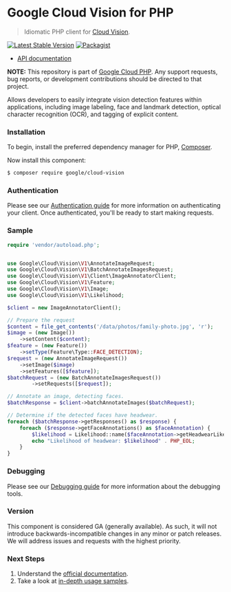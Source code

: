 # Google Cloud Vision for PHP

> Idiomatic PHP client for [Cloud Vision](https://cloud.google.com/vision/).

[![Latest Stable Version](https://poser.pugx.org/google/cloud-vision/v/stable)](https://packagist.org/packages/google/cloud-vision) [![Packagist](https://img.shields.io/packagist/dm/google/cloud-vision.svg)](https://packagist.org/packages/google/cloud-vision)

* [API documentation](https://cloud.google.com/php/docs/reference/cloud-vision/latest)

**NOTE:** This repository is part of [Google Cloud PHP](https://github.com/googleapis/google-cloud-php). Any
support requests, bug reports, or development contributions should be directed to
that project.

Allows developers to easily integrate vision detection features within applications, including image labeling, face and
landmark detection, optical character recognition (OCR), and tagging of explicit content.

### Installation

To begin, install the preferred dependency manager for PHP, [Composer](https://getcomposer.org/).

Now install this component:

```sh
$ composer require google/cloud-vision
```

### Authentication

Please see our [Authentication guide](https://github.com/googleapis/google-cloud-php/blob/main/AUTHENTICATION.md) for more information
on authenticating your client. Once authenticated, you'll be ready to start making requests.

### Sample

```php
require 'vendor/autoload.php';


use Google\Cloud\Vision\V1\AnnotateImageRequest;
use Google\Cloud\Vision\V1\BatchAnnotateImagesRequest;
use Google\Cloud\Vision\V1\Client\ImageAnnotatorClient;
use Google\Cloud\Vision\V1\Feature;
use Google\Cloud\Vision\V1\Image;
use Google\Cloud\Vision\V1\Likelihood;

$client = new ImageAnnotatorClient();

// Prepare the request
$content = file_get_contents('/data/photos/family-photo.jpg', 'r');
$image = (new Image())
    ->setContent($content);
$feature = (new Feature())
    ->setType(Feature\Type::FACE_DETECTION);
$request = (new AnnotateImageRequest())
    ->setImage($image)
    ->setFeatures([$feature]);
$batchRequest = (new BatchAnnotateImagesRequest())
        ->setRequests([$request]);

// Annotate an image, detecting faces.
$batchResponse = $client->batchAnnotateImages($batchRequest);

// Determine if the detected faces have headwear.
foreach ($batchResponse->getResponses() as $response) {
    foreach ($response->getFaceAnnotations() as $faceAnnotation) {
        $likelihood = Likelihood::name($faceAnnotation->getHeadwearLikelihood());
        echo "Likelihood of headwear: $likelihood" . PHP_EOL;
    }
}
```

### Debugging

Please see our [Debugging guide](https://github.com/googleapis/google-cloud-php/blob/main/DEBUG.md)
for more information about the debugging tools.

### Version

This component is considered GA (generally available). As such, it will not introduce backwards-incompatible changes in
any minor or patch releases. We will address issues and requests with the highest priority.

### Next Steps

1. Understand the [official documentation](https://cloud.google.com/vision/docs/).
2. Take a look at [in-depth usage samples](https://github.com/GoogleCloudPlatform/php-docs-samples/tree/master/vision/).
